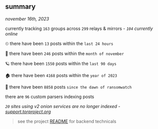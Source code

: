 
## summary
_november 16th, 2023_

currently tracking `163` groups across `299` relays & mirrors - _`104` currently online_

⏲ there have been `13` posts within the `last 24 hours`

🦈 there have been `246` posts within the `month of november`

🪐 there have been `1550` posts within the `last 90 days`

🏚 there have been `4168` posts within the `year of 2023`

🦕 there have been `8858` posts `since the dawn of ransomwatch`

there are `96` custom parsers indexing posts

_`20` sites using v2 onion services are no longer indexed - [support.torproject.org](https://support.torproject.org/onionservices/v2-deprecation/)_

> see the project [README](https://github.com/joshhighet/ransomwatch#ransomwatch--) for backend technicals
